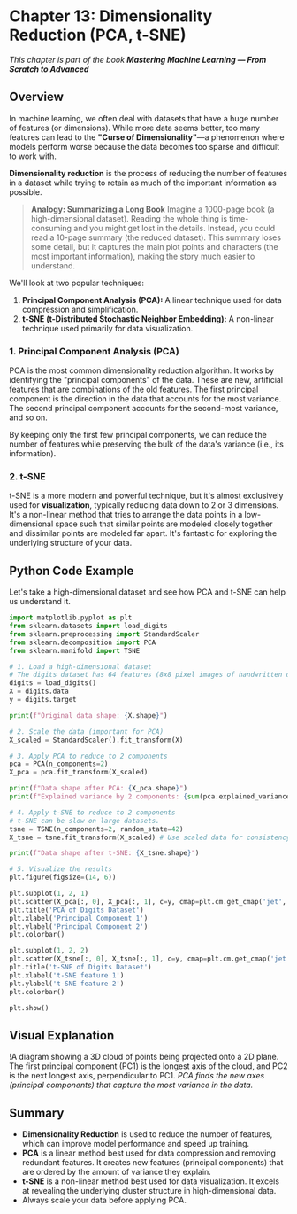 # Chapter 13: Dimensionality Reduction (PCA, t-SNE)

_This chapter is part of the book **Mastering Machine Learning — From Scratch to Advanced**_

## Overview

In machine learning, we often deal with datasets that have a huge number of features (or dimensions). While more data seems better, too many features can lead to the **"Curse of Dimensionality"**—a phenomenon where models perform worse because the data becomes too sparse and difficult to work with.

**Dimensionality reduction** is the process of reducing the number of features in a dataset while trying to retain as much of the important information as possible.

> **Analogy: Summarizing a Long Book**
> Imagine a 1000-page book (a high-dimensional dataset). Reading the whole thing is time-consuming and you might get lost in the details. Instead, you could read a 10-page summary (the reduced dataset). This summary loses some detail, but it captures the main plot points and characters (the most important information), making the story much easier to understand.

We'll look at two popular techniques:
1.  **Principal Component Analysis (PCA):** A linear technique used for data compression and simplification.
2.  **t-SNE (t-Distributed Stochastic Neighbor Embedding):** A non-linear technique used primarily for data visualization.

### 1. Principal Component Analysis (PCA)

PCA is the most common dimensionality reduction algorithm. It works by identifying the "principal components" of the data. These are new, artificial features that are combinations of the old features. The first principal component is the direction in the data that accounts for the most variance. The second principal component accounts for the second-most variance, and so on.

By keeping only the first few principal components, we can reduce the number of features while preserving the bulk of the data's variance (i.e., its information).

### 2. t-SNE

t-SNE is a more modern and powerful technique, but it's almost exclusively used for **visualization**, typically reducing data down to 2 or 3 dimensions. It's a non-linear method that tries to arrange the data points in a low-dimensional space such that similar points are modeled closely together and dissimilar points are modeled far apart. It's fantastic for exploring the underlying structure of your data.

## Python Code Example

Let's take a high-dimensional dataset and see how PCA and t-SNE can help us understand it.

```python
import matplotlib.pyplot as plt
from sklearn.datasets import load_digits
from sklearn.preprocessing import StandardScaler
from sklearn.decomposition import PCA
from sklearn.manifold import TSNE

# 1. Load a high-dimensional dataset
# The digits dataset has 64 features (8x8 pixel images of handwritten digits).
digits = load_digits()
X = digits.data
y = digits.target

print(f"Original data shape: {X.shape}")

# 2. Scale the data (important for PCA)
X_scaled = StandardScaler().fit_transform(X)

# 3. Apply PCA to reduce to 2 components
pca = PCA(n_components=2)
X_pca = pca.fit_transform(X_scaled)

print(f"Data shape after PCA: {X_pca.shape}")
print(f"Explained variance by 2 components: {sum(pca.explained_variance_ratio_):.2f}")

# 4. Apply t-SNE to reduce to 2 components
# t-SNE can be slow on large datasets.
tsne = TSNE(n_components=2, random_state=42)
X_tsne = tsne.fit_transform(X_scaled) # Use scaled data for consistency

print(f"Data shape after t-SNE: {X_tsne.shape}")

# 5. Visualize the results
plt.figure(figsize=(14, 6))

plt.subplot(1, 2, 1)
plt.scatter(X_pca[:, 0], X_pca[:, 1], c=y, cmap=plt.cm.get_cmap('jet', 10))
plt.title('PCA of Digits Dataset')
plt.xlabel('Principal Component 1')
plt.ylabel('Principal Component 2')
plt.colorbar()

plt.subplot(1, 2, 2)
plt.scatter(X_tsne[:, 0], X_tsne[:, 1], c=y, cmap=plt.cm.get_cmap('jet', 10))
plt.title('t-SNE of Digits Dataset')
plt.xlabel('t-SNE feature 1')
plt.ylabel('t-SNE feature 2')
plt.colorbar()

plt.show()
```

## Visual Explanation

!A diagram showing a 3D cloud of points being projected onto a 2D plane. The first principal component (PC1) is the longest axis of the cloud, and PC2 is the next longest axis, perpendicular to PC1.
*PCA finds the new axes (principal components) that capture the most variance in the data.*

## Summary

- **Dimensionality Reduction** is used to reduce the number of features, which can improve model performance and speed up training.
- **PCA** is a linear method best used for data compression and removing redundant features. It creates new features (principal components) that are ordered by the amount of variance they explain.
- **t-SNE** is a non-linear method best used for data visualization. It excels at revealing the underlying cluster structure in high-dimensional data.
- Always scale your data before applying PCA.